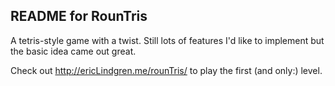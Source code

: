 ## README for RounTris 

A tetris-style game with a twist. Still lots of features I'd like to implement but the basic idea came out great. 

Check out http://ericLindgren.me/rounTris/ to play the first (and only:) level. 
